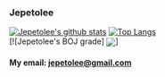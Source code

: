 ### Jepetolee

[![Jepetolee's github stats](https://github-readme-stats.vercel.app/api?username=jepetolee)](https://github.com/jepetolee/jepetolee)
[![Top Langs](https://github-readme-stats.vercel.app/api/top-langs/?username=jepetolee)](https://github.com/anuraghazra/github-readme-stats)
<br>
[![Jepetolee's BOJ grade] <img align='center' src="http://mazassumnida.wtf/api/v2/generate_badge?boj=leejeasok05">]
#### My email: jepetolee@gmail.com
